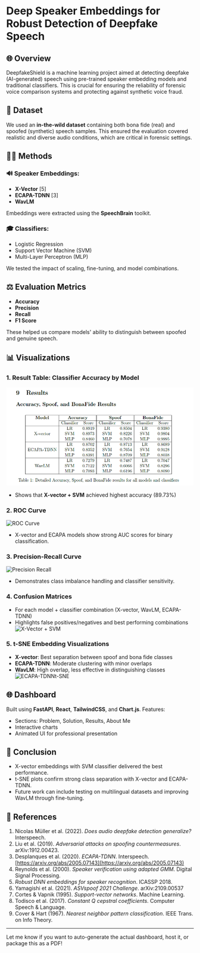 # Deep Speaker Embeddings for Robust Detection of Deepfake Speech

## 🌐 Overview

DeepfakeShield is a machine learning project aimed at detecting deepfake (AI-generated) speech using pre-trained speaker embedding models and traditional classifiers. This is crucial for ensuring the reliability of forensic voice comparison systems and protecting against synthetic voice fraud.

## 📁 Dataset

We used an **in-the-wild dataset** containing both bona fide (real) and spoofed (synthetic) speech samples. This ensured the evaluation covered realistic and diverse audio conditions, which are critical in forensic settings.

## 🧑‍💻 Methods

### 🔊 Speaker Embeddings:

* **X-Vector** \[5]
* **ECAPA-TDNN** \[3]
* **WavLM**

Embeddings were extracted using the **SpeechBrain** toolkit.

### 🎓 Classifiers:

* Logistic Regression
* Support Vector Machine (SVM)
* Multi-Layer Perceptron (MLP)

We tested the impact of scaling, fine-tuning, and model combinations.

## ⚖️ Evaluation Metrics

* **Accuracy**
* **Precision**
* **Recall**
* **F1 Score**

These helped us compare models' ability to distinguish between spoofed and genuine speech.

## 📊 Visualizations

### 1. Result Table: Classifier Accuracy by Model

![Classifier Accuracy](./images/results_table.png)

* Shows that **X-vector + SVM** achieved highest accuracy (89.73%)

### 2. ROC Curve

![ROC Curve](./images/roc_curve_pretrained_all)

* X-vector and ECAPA models show strong AUC scores for binary classification.

### 3. Precision-Recall Curve

![Precision Recall](./images/pr_curve_pretrained_all)

* Demonstrates class imbalance handling and classifier sensitivity.

### 4. Confusion Matrices

* For each model + classifier combination (X-vector, WavLM, ECAPA-TDNN)
* Highlights false positives/negatives and best performing combinations
![X-Vector + SVM](./images/pr_curve_pretrained_all)

### 5. t-SNE Embedding Visualizations

* **X-vector**: Best separation between spoof and bona fide classes
* **ECAPA-TDNN**: Moderate clustering with minor overlaps
* **WavLM**: High overlap, less effective in distinguishing classes
![ECAPA-TDNNt-SNE](./images/ECAPA-TDNN_pretrained_t-SNE_2class)

## 🌐 Dashboard

Built using **FastAPI**, **React**, **TailwindCSS**, and **Chart.js**. Features:

* Sections: Problem, Solution, Results, About Me
* Interactive charts
* Animated UI for professional presentation

## 🚀 Conclusion

* X-vector embeddings with SVM classifier delivered the best performance.
* t-SNE plots confirm strong class separation with X-vector and ECAPA-TDNN.
* Future work can include testing on multilingual datasets and improving WavLM through fine-tuning.

## 📄 References

1. Nicolas Müller et al. (2022). *Does audio deepfake detection generalize?* Interspeech.
2. Liu et al. (2019). *Adversarial attacks on spoofing countermeasures*. arXiv:1912.00423.
3. Desplanques et al. (2020). *ECAPA-TDNN*. Interspeech. [https://arxiv.org/abs/2005.07143](https://arxiv.org/abs/2005.07143)
4. Reynolds et al. (2000). *Speaker verification using adapted GMM*. Digital Signal Processing.
5. *Robust DNN embeddings for speaker recognition*. ICASSP 2018.
6. Yamagishi et al. (2021). *ASVspoof 2021 Challenge*. arXiv:2109.00537
7. Cortes & Vapnik (1995). *Support-vector networks*. Machine Learning.
8. Todisco et al. (2017). *Constant Q cepstral coefficients*. Computer Speech & Language.
9. Cover & Hart (1967). *Nearest neighbor pattern classification*. IEEE Trans. on Info Theory.

---

Let me know if you want to auto-generate the actual dashboard, host it, or package this as a PDF!
